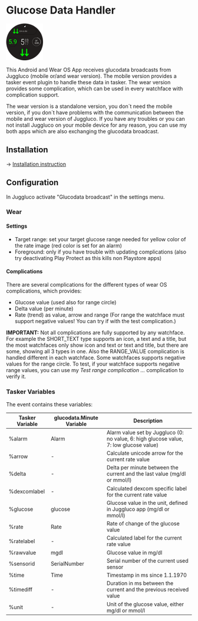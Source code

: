 # Glucose Data Handler

<img src='images/watch.png' width=100>

This Android and Wear OS App receives glucodata broadcasts from Juggluco (mobile or/and wear version).
The mobile version provides a tasker event plugin to handle these data in tasker.
The wear version provides some complication, which can be used in every watchface with complication support.

The wear version is a standalone version, you don´t need the mobile version, if you don´t have problems with the communication between the mobile and wear version of Juggluco. If you have any troubles or you can not install Juggluco on your mobile device for any reason, you can use my both apps which are also exchanging the glucodata broadcast.

## Installation

-> [Installation instruction](./INSTALLATION.md)

## Configuration
In Juggluco activate "Glucodata broadcast" in the settings menu.

### Wear

#### Settings

* Target range: set your target glucose range needed for yellow color of the rate image (red color is set for an alarm)
* Foreground: only if you have trouble with updating complications (also try deactivating Play Protect as this kills non Playstore apps)

#### Complications
There are several complications for the different types of wear OS complications, which provides:
* Glucose value (used also for range circle)
* Delta value (per minute)
* Rate (trend) as value, arrow and range (For range the watchface must support negative values! You can try if with the test complication.)

**IMPORTANT:** Not all complications are fully supported by any watchface. For example the SHORT_TEXT type supports an icon, a text and a title, but the most watchfaces only show icon and text or text and title, but there are some, showing all 3 types in one.
Also the RANGE_VALUE complication is handled different in each watchface. Some watchfaces supports negative values for the range circle. To test, if your watchface supports negative range values, you can use my *Test range complication ...* complication to verify it.

### Tasker Variables

The event contains these variables:


| Tasker Variable | glucodata.Minute Variable | Description                                                                            |
| ----------------- | --------------------------- | ---------------------------------------------------------------------------------------- |
| %alarm          | Alarm                     | Alarm value set by Juggluco (0: no value, 6: high glucose value, 7: low glucose value) |
| %arrow          | -                         | Calculate unicode arrow for the current rate value                                     |
| %delta          | -                         | Delta per minute between the current and the last value (mg/dl or mmol/l)              |
| %dexcomlabel    | -                         | Calculated dexcom specific label for the current rate value                            |
| %glucose        | glucose                   | Glucose value in the unit, defined in Juggluco app (mg/dl or mmol/l)                   |
| %rate           | Rate                      | Rate of change of the glucose value                                                    |
| %ratelabel      | -                         | Calculated label for the current rate value                                            |
| %rawvalue       | mgdl                      | Glucose value in mg/dl                                                                 |
| %sensorid       | SerialNumber              | Serial number of the current used sensor                                               |
| %time           | Time                      | Timestamp in ms since 1.1.1970                                                         |
| %timediff       | -                         | Duration in ms between the current and the previous received value                     |
| %unit           | -                         | Unit of the glucose value, either mg/dl or mmol/l                                      |
